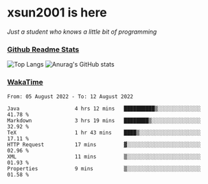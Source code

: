 # xsun2001 is here

*Just a student who knows a little bit of programming*

### [Github Readme Stats](https://github.com/anuraghazra/github-readme-stats)

![Top Langs](https://github-readme-stats.vercel.app/api/top-langs/?username=xsun2001&layout=compact&theme=radical) ![Anurag's GitHub stats](https://github-readme-stats.vercel.app/api?username=xsun2001&show_icons=true&theme=radical)

### [WakaTime](https://wakatime.com)

<!--START_SECTION:waka-->

```text
From: 05 August 2022 - To: 12 August 2022

Java                  4 hrs 12 mins   ██████████▒░░░░░░░░░░░░░░   41.78 %
Markdown              3 hrs 19 mins   ████████▒░░░░░░░░░░░░░░░░   32.92 %
TeX                   1 hr 43 mins    ████▒░░░░░░░░░░░░░░░░░░░░   17.11 %
HTTP Request          17 mins         ▓░░░░░░░░░░░░░░░░░░░░░░░░   02.96 %
XML                   11 mins         ▒░░░░░░░░░░░░░░░░░░░░░░░░   01.93 %
Properties            9 mins          ▒░░░░░░░░░░░░░░░░░░░░░░░░   01.58 %
```

<!--END_SECTION:waka-->
